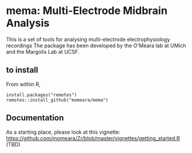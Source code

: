 # mema: Multi-Electrode Midbrain Analysis

This is a set of tools for analysing multi-electrode electrophysiology recordings
The package has been developed by the O'Meara lab at UMich and the Margolis Lab at UCSF.



## to install
From within R,

    install.packages("remotes")
    remotes::install_github("momeara/mema")


## Documentation
As a starting place, please look at this vignette: https://github.com/momeara/Zr/blob/master/vignettes/getting_started.R (TBD)